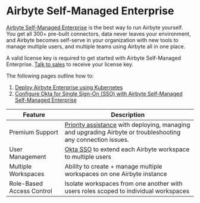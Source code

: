 # Airbyte Self-Managed Enterprise

[Airbyte Self-Managed Enterprise](https://airbyte.com/product/airbyte-enterprise) is the best way to run Airbyte yourself. You get all 300+ pre-built connectors, data never leaves your environment, and Airbyte becomes self-serve in your organization with new tools to manage multiple users, and multiple teams using Airbyte all in one place.

A valid license key is required to get started with Airbyte Self-Managed Enterprise. [Talk to sales](https://airbyte.com/company/talk-to-sales) to receive your license key. 

The following pages outline how to:
1. [Deploy Airbyte Enterprise using Kubernetes](./implementation-guide.md)
2. [Configure Okta for Single Sign-On (SSO) with Airbyte Self-Managed Self-Managed Enterprise](/access-management/sso.md)

| Feature                   | Description                                                                                                  |
|---------------------------|--------------------------------------------------------------------------------------------------------------|
| Premium Support           | [Priority assistance](https://docs.airbyte.com/operator-guides/contact-support/#airbyte-enterprise-self-hosted-support) with deploying, managing and upgrading Airbyte or troubleshooting any connection issues. |
| User Management           | [Okta SSO](/access-management/sso.md) to extend each Airbyte workspace to multiple users                                                  |
| Multiple Workspaces       | Ability to create + manage multiple workspaces on one Airbyte instance                                       |
| Role-Based Access Control | Isolate workspaces from one another with users roles scoped to individual workspaces                         |

